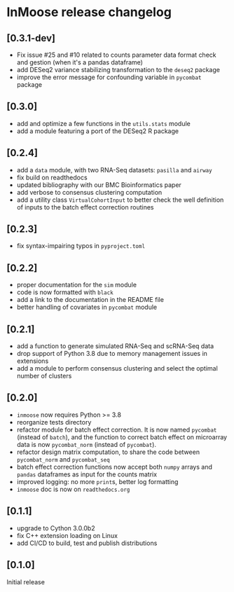 # InMoose release changelog

## [0.3.1-dev]

- Fix issue #25 and #10 related to counts parameter data format check and gestion (when it's a pandas dataframe)
- add DESeq2 variance stabilizing transformation to the `deseq2` package
- improve the error message for confounding variable in `pycombat` package

## [0.3.0]

- add and optimize a few functions in the `utils.stats` module
- add a module featuring a port of the DESeq2 R package

## [0.2.4]

- add a `data` module, with two RNA-Seq datasets: `pasilla` and `airway`
- fix build on readthedocs
- updated bibliography with our BMC Bioinformatics paper
- add verbose to consensus clustering computation
- add a utility class `VirtualCohortInput` to better check the well definition
  of inputs to the batch effect correction routines

## [0.2.3]

- fix syntax-impairing typos in `pyproject.toml`

## [0.2.2]

- proper documentation for the `sim` module
- code is now formatted with `black`
- add a link to the documentation in the README file
- better handling of covariates in `pycombat` module

## [0.2.1]

- add a function to generate simulated RNA-Seq and scRNA-Seq data
- drop support of Python 3.8 due to memory management issues in extensions
- add a module to perform consensus clustering and select the optimal number of
  clusters

## [0.2.0]

- `inmoose` now requires Python >= 3.8
- reorganize tests directory
- refactor module for batch effect correction. It is now named `pycombat`
  (instead of `batch`), and the function to correct batch effect on microarray
  data is now `pycombat_norm` (instead of `pycombat`).
- refactor design matrix computation, to share the code between `pycombat_norm`
  and `pycombat_seq`
- batch effect correction functions now accept both `numpy` arrays and `pandas`
  dataframes as input for the counts matrix
- improved logging: no more `print`s, better log formatting
- `inmoose` doc is now on `readthedocs.org`

## [0.1.1]

- upgrade to Cython 3.0.0b2
- fix C++ extension loading on Linux
- add CI/CD to build, test and publish distributions

## [0.1.0]

Initial release

